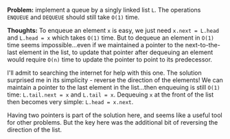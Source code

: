 **Problem:** implement a queue by a singly linked list `L`. The operations `ENQUEUE` and `DEQUEUE` should still take `O(1)` time. 

**Thoughts:** To enqueue an element `x` is easy, we just need `x.next = L.head` and `L.head = x` which takes `O(1)` time. But to dequeue an element in `O(1)` time seems impossible...even if we maintained a pointer to the next-to-the-last element in the list, to update that pointer after dequeuing an element would require `O(n)` time to update the pointer to point to its predecessor. 

I'll admit to searching the internet for help with this one. The solution surprised me in its simplicity - reverse the direction of the elements! We can maintain a pointer to the last element in the list...then enqueuing is still `O(1)` time: `L.tail.next = x` and `L.tail = x`. Dequeuing `x` at the front of the list then becomes very simple: `L.head = x.next`.

Having two pointers is part of the solution here, and seems like a useful tool for other problems. But the key here was the additional bit of reversing the direction of the list. 

